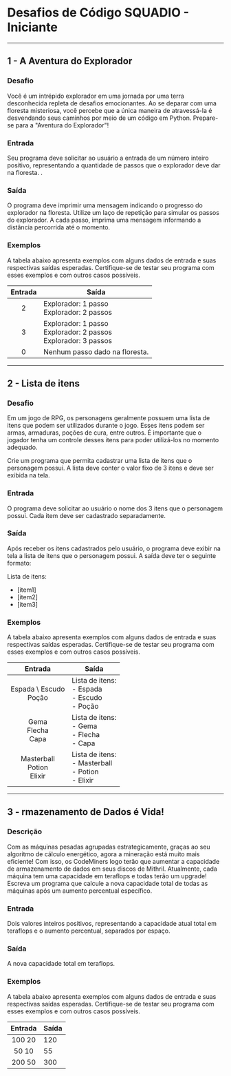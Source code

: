 # Desafios de Código SQUADIO - Iniciante

---

## 1 - A Aventura do Explorador

### Desafio
Você é um intrépido explorador em uma jornada por uma terra desconhecida repleta de desafios emocionantes. Ao se deparar com uma floresta misteriosa, você percebe que a única maneira de atravessá-la é desvendando seus caminhos por meio de um código em Python. Prepare-se para a "Aventura do Explorador"!

### Entrada
Seu programa deve solicitar ao usuário a entrada de um número inteiro positivo, representando a quantidade de passos que o explorador deve dar na floresta. .

### Saída
O programa deve imprimir uma mensagem indicando o progresso do explorador na floresta. Utilize um laço de repetição para simular os passos do explorador. A cada passo, imprima uma mensagem informando a distância percorrida até o momento.

### Exemplos
A tabela abaixo apresenta exemplos com alguns dados de entrada e suas respectivas saídas esperadas. Certifique-se de testar seu programa com esses exemplos e com outros casos possíveis.

| Entrada | Saída |
| :---: | --- |
| 2 | Explorador: 1 passo <br> Explorador: 2 passos |
| 3 | Explorador: 1 passo <br> Explorador: 2 passos <br> Explorador: 3 passos |
| 0 | Nenhum passo dado na floresta. |

---

## 2 - Lista de itens

### Desafio
Em um jogo de RPG, os personagens geralmente possuem uma lista de itens que podem ser utilizados durante o jogo. Esses itens podem ser armas, armaduras, poções de cura, entre outros. É importante que o jogador tenha um controle desses itens para poder utilizá-los no momento adequado.

Crie um programa que permita cadastrar uma lista de itens que o personagem possui. A lista deve conter o valor fixo de 3 itens e deve ser exibida na tela.

### Entrada
O programa deve solicitar ao usuário o nome dos 3 itens que o personagem possui. Cada item deve ser cadastrado separadamente.

### Saída
Após receber os itens cadastrados pelo usuário, o programa deve exibir na tela a lista de itens que o personagem possui. A saída deve ter o seguinte formato:

Lista de itens:
- [item1]
- [item2]
- [item3]

### Exemplos
A tabela abaixo apresenta exemplos com alguns dados de entrada e suas respectivas saídas esperadas. Certifique-se de testar seu programa com esses exemplos e com outros casos possíveis.

| Entrada | Saída |
| :---: | --- |
| Espada \ Escudo <br> Poção | Lista de itens: <br> - Espada <br> - Escudo <br> - Poção |
| Gema <br> Flecha <br> Capa | Lista de itens: <br> - Gema <br> - Flecha <br> - Capa |
| Masterball <br> Potion <br> Elixir | Lista de itens: <br> - Masterball <br> - Potion <br> - Elixir |

---

## 3 - rmazenamento de Dados é Vida!

### Descrição
Com as máquinas pesadas agrupadas estrategicamente, graças ao seu algoritmo de cálculo energético, agora a mineração está muito mais eficiente! Com isso, os CodeMiners logo terão que aumentar a capacidade de armazenamento de dados em seus discos de Mithril. Atualmente, cada máquina tem uma capacidade em teraflops e todas terão um upgrade! Escreva um programa que calcule a nova capacidade total de todas as máquinas após um aumento percentual específico.

### Entrada
Dois valores inteiros positivos, representando a capacidade atual total em teraflops e o aumento percentual, separados por espaço.

### Saída
A nova capacidade total em teraflops.

### Exemplos
A tabela abaixo apresenta exemplos com alguns dados de entrada e suas respectivas saídas esperadas. Certifique-se de testar seu programa com esses exemplos e com outros casos possíveis.

| Entrada | Saída |
| :---: | --- |
| 100 20 | 120 |
| 50 10 | 55 |
| 200 50 | 300 |
